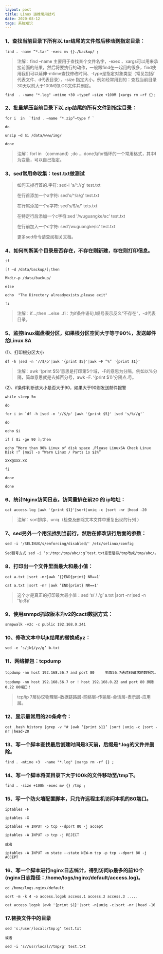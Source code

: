 ```yaml
---
layout: post
title: Linux 运维常用技巧
date: 2020-08-12
tags: 系统知识
---
```

### 1、查找当前目录下所有以.tar结尾的文件然后移动到指定目录：

```
find . -name “*.tar” -exec mv {}./backup/ ;
```

> 注解：find –name 主要用于查找某个文件名字，-exec 、xargs可以用来承接前面的结果，然后将要执行的动作，一般跟find在一起用的很多，find使用我们可以延伸-mtime查找修改时间、-type是指定对象类型（常见包括f代表文件、d代表目录），-size 指定大小，例如经常用到的：查找当前目录30天以前大于100M的LOG文件并删除。

```
find  . -name "*.log" –mtime +30 –typef –size +100M |xargs rm –rf {};
```


### 2、批量解压当前目录下以.zip结尾的所有文件到指定目录：

```
for i  in  `find . –name “*.zip”–type f `

do

unzip –d $i /data/www/img/

done
```
> 注解：forI in （command）;do … done为for循环的一个常用格式，其中I为变量，可以自己指定。



### 3、sed常用命收集：test.txt做测试

> 如何去掉行首的.字符: sed-i 's/^.//g' test.txt
> 
> 在行首添加一个a字符: sed's/^/a/g'    test.txt
> 
> 在行尾添加一个a字符: sed's/$/a/'     tets.txt
> 
> 在特定行后添加一个c字符:sed '/wuguangke/ac' test.txt
> 
> 在行前加入一个c字符: sed'/wuguangke/ic' test.txt
> 
> 更多sed命令请查阅相关文档。
> 


### 4、如何判断某个目录是否存在，不存在则新建，存在则打印信息。

```
if

[! –d /data/backup/];then

Mkdir–p /data/backup/

else

echo  "The Directory alreadyexists,please exit"

fi
```

> 注解：if…;then …else ..fi：为if条件语句,!叹号表示反义“不存在“，-d代表目录。



### 5、监控linux磁盘根分区，如果根分区空间大于等于90%，发送邮件给Linux SA

(1)、打印根分区大小
```
df -h |sed -n '//$/p'|awk '{print $5}'|awk –F ”%” '{print $1}'
```
> 注解：awk ‘{print $5}’意思是打印第5个域，-F的意思为分隔，例如以%分隔，简单意思就是去掉百分号，awk –F. ‘{print $1}’分隔点.号。

(2)、if条件判断该大小是否大于90，如果大于90则发送邮件报警
```
while sleep 5m

do

for i in `df -h |sed -n '//$/p' |awk '{print $5}' |sed 's/%//g'`

do

echo $i

if [ $i -ge 90 ];then

echo “More than 90% Linux of disk space ,Please LinuxSA Check Linux Disk !” |mail -s “Warn Linux / Parts is $i%” 

XXX@XXX.XX

fi

done

done
```


### 6、统计Nginx访问日志，访问量排在前20 的 ip地址：
```
cat access.log |awk '{print $1}'|sort|uniq -c |sort -nr |head -20
```
> 注解：sort排序、uniq（检查及删除文本文件中重复出现的行列 ）



### 7、sed另外一个用法找到当前行，然后在修改该行后面的参数：

```
sed -i '/SELINUX/s/enforcing/disabled/' /etc/selinux/config

Sed冒号方式 sed -i ‘s:/tmp:/tmp/abc/:g’test.txt意思是将/tmp改成/tmp/abc/。
```


### 8、打印出一个文件里面最大和最小值：

```
cat a.txt |sort -nr|awk ‘{}END{print} NR==1′

cat a.txt |sort -nr |awk ‘END{print} NR==1′
```
> 这个才是真正的打印最大最小值：sed ‘s/ / /g’ a.txt |sort -nr|sed -n ’1p;$p’



### 9、使用snmpd抓取版本为v2的cacti数据方式：

```
snmpwalk -v2c -c public 192.168.0.241
```


### 10、修改文本中以jk结尾的替换成yz：

```
sed -e ‘s/jk$/yz/g’ b.txt
```


### 11、网络抓包：tcpdump

```
tcpdump -nn host 192.168.56.7 and port 80     抓取56.7通过80请求的数据包。

tcpdump -nn host 192.168.56.7 or ! host 192.168.0.22 and port 80 排除0.22 80端口！
```
> tcp/ip 7层协议物理层–数据链路层-网络层-传输层-会话层-表示层-应用层。



### 12、显示最常用的20条命令：

```
cat .bash_history |grep -v ^# |awk ‘{print $1}’ |sort |uniq -c |sort -nr |head-20
```


### 13、写一个脚本查找最后创建时间是3天前，后缀是*.log的文件并删除。

```
find . -mtime +3  -name "*.log" |xargs rm -rf {} ;
```


### 14、写一个脚本将某目录下大于100k的文件移动至/tmp下。

```
find . -size +100k -exec mv {} /tmp ;
```


### 15、写一个防火墙配置脚本，只允许远程主机访问本机的80端口。

```
iptables -F

iptables -X

iptables -A INPUT -p tcp --dport 80 -j accept

iptables -A INPUT -p tcp -j REJECT

或者

iptables -A INPUT -m state --state NEW-m tcp -p tcp --dport 80 -j ACCEPT
```


### 16、写一个脚本进行nginx日志统计，得到访问ip最多的前10个(nginx日志路径：/home/logs/nginx/default/access.log)。

```
cd /home/logs.nginx/default

sort -m -k 4 -o access.logok access.1 access.2 access.3 .....

cat access.logok |awk '{print $1}'|sort -n|uniq -c|sort -nr |head -10
```

### 17.替换文件中的目录

```
sed 's:/user/local:/tmp:g' test.txt

或者

sed -i 's//usr/local//tmp/g' test.txt
```
